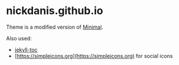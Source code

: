 # nickdanis.github.io

Theme is a modified version of [Minimal](http://pages-themes.github.io/minimal).

Also used:

- [jekyll-toc](https://github.com/allejo/jekyll-toc)
- [https://simpleicons.org](https://simpleicons.org) for social icons